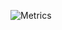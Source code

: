 ![Metrics](https://beta-metrics.lecoq.io/Adam014?template=classic&languages=1&isocalendar=1&habits=1&activity=1&introduction=1&code=1&base=header%2C%20activity%2C%20community%2C%20repositories%2C%20metadata&base.indepth=false&base.hireable=false&base.skip=false&isocalendar=false&isocalendar.duration=half-year&languages=false&languages.ignored=c%23%2C%20python%2C%20c&languages.limit=8&languages.threshold=0%25&languages.other=false&languages.colors=github&languages.sections=most-used&languages.indepth=false&languages.analysis.timeout=15&languages.analysis.timeout.repositories=7.5&languages.categories=markup%2C%20programming&languages.recent.categories=markup%2C%20programming&languages.recent.load=300&languages.recent.days=14&habits=false&habits.from=200&habits.days=14&habits.facts=true&habits.charts=false&habits.charts.type=classic&habits.trim=false&habits.languages.limit=8&habits.languages.threshold=0%25&activity=false&activity.limit=5&activity.load=300&activity.days=14&activity.visibility=all&activity.timestamps=false&activity.filter=all&code=false&code.lines=100&code.load=410&code.days=3&code.visibility=public&code.languages=typescript%2C%20javascript&introduction=false&introduction.title=true&config.timezone=Europe%2FPrague&config.twemoji=true&config.display=large&config.padding=3%20%2B%2011%25&config.presets=%40lunar-red)
